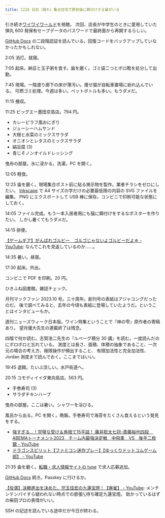 ```yaml
---
title: 1220 日目（晴れ）集合住宅で野良猫に餌付けする輩がいる
---
```


引き続き[ワイワイワールド](https://www.youtube.com/watch?v=IWzsFw8gAe8)を視聴。
次回、店長が中学生のときに愛用していた弾丸 600 発保有セーブデータのパスワードで最終面から再開するらしい。

[GitHub Docs] の二段階認証を読んでいる。回復コードをバックアップしていなかったかもしれない。

2:05 消灯。就寝。

7:05 起床。納豆と玉子粥を食す。歯を磨く。ゴミ袋二つとボロ靴を処分して出勤。

7:45 現場。一階渡り廊下の床が薄汚い。痩せ猫が自転車置場に紛れ込んでいる。
可燃ゴミ処理。今週は多い。ペットボトルも多い。もうダメだ。

11:15 撤収。

11:25 ビッグエー墨田京島店。794 円。

* カレーピラフ風おにぎり
* ジューシーハムサンド
* 大根と水菜のミックスサラダ
* オニオンとレタスのミックスサラダ
* 絹豆腐 (3)
* 青じそノンオイルドレッシング

曳舟の部屋。水に浸かる。洗濯。PC を開く。

12:05 軽食。

12:25 歯を磨く。現場集合ポスト前に貼る掲示物を製作。業者チラシをゼロにしたい。
[Inkscape] で A4 サイズの字だけの必要最低限の内容の SVG ファイルを編集。
PNG にエクスポートして USB 棒に保存。コンビニで印刷可能な状態にしておく。

14:05 ファイル完成。もう一本入居者用にも猫に餌付けをするなポスターを作りたい。
しかし暑くてもうダメだ。

14:15 排便。

[【ゲームギア】がんばれゴルビー　ゴルゴじゃないよゴルビーだよ☆ - YouTube](https://www.youtube.com/watch?v=Z5up8k-ERho):
なんでこれを見返しているのか……。

14:35 暑い。昼寝。

17:30 起床。外出。

コンビニで PDF を印刷。20 円。

ひきふね図書館。雑誌チェック。

月刊マックファン 2023.10 号。三十周年。創刊号の表紙はアジャコングだったのだ。
後で調べてみると、去年の今頃も表紙に登場していたようだ。ということはインタビューもか。

週刊ニューズウィーク日本版。ワイン特集ということで『神の雫』原作者の寄稿あり。
望月優大先生の連載終了は残念。

四階で何か読む。志賀浩二先生の『ルベーグ積分 30 講』を読む。一度読んだのにボロボロと忘れている。
測度とは長さ、面積、体積の抽象であること、一次元の場合の考え方、極限操作が頻出すること、
有限加法性と完全加法性、Jordan 測度まで読んでおく。ここまではいい。

19:45 退館。たいぶ涼しい。水戸街道へ。

20:15 コモディイイダ東向島店。563 円。

* 手巻寿司 (3)
* サラダチキンハーブ

曳舟の部屋。ここは暑い。シャワーを浴びる。

風呂から出る。PC を開く。晩飯。手巻寿司で海苔をたくさん食えるという発見をする。

* [強すぎる…！完璧な受け＆角捨て15手詰！ 藤井聡太七冠ｰ斎藤裕也四段　ABEMAトーナメント2023　チーム内最強決定戦　中飛車　VS　後手二枚銀 - YouTube](https://www.youtube.com/watch?v=LFg2VCkUXLc)
* [ドラゴンスピリット【ファミコン迷作プレー】【ゆっくりドットコムゲーム部】 - YouTube](https://www.youtube.com/watch?v=vMmSCdRPxus)

21:35 歯を磨く。[転職・求人情報サイトの type](https://type.jp/) で求人応募追加。

[GitHub Docs] 続き。Passkey に行けるか。

[【役満】決勝進出を決めた、児玉佳宏の九蓮宝燈！【麻雀】 - YouTube](https://www.youtube.com/watch?v=f1jjEyxx8Uc):
メンチンテンパイすら疑われない時点での嵌張🀛待ち確定九蓮宝燈。
助かっているはずの柴田プロの表情がいい。

SSH の記述を読んでいる途中だが今日が終わる。

[GitHub Docs]: https://docs.github.com/en
[Inkscape]: <https://inkscape.org/>
